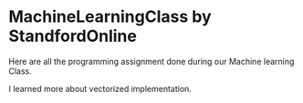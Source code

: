 # MachineLearningClass by StandfordOnline

Here are all the programming assignment done during our Machine learning Class.

I learned more about vectorized implementation.
